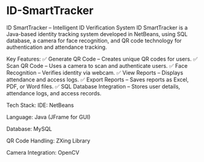 # ID-SmartTracker

ID SmartTracker – Intelligent ID Verification System
ID SmartTracker is a Java-based identity tracking system developed in NetBeans, using SQL database, a camera for face recognition, and QR code technology for authentication and attendance tracking.

Key Features:
✅ Generate QR Code – Creates unique QR codes for users.
✅ Scan QR Code – Uses a camera to scan and authenticate users.
✅ Face Recognition – Verifies identity via webcam.
✅ View Reports – Displays attendance and access logs.
✅ Export Reports – Saves reports as Excel, PDF, or Word files.
✅ SQL Database Integration – Stores user details, attendance logs, and access records.

Tech Stack:
IDE: NetBeans

Language: Java (JFrame for GUI)

Database: MySQL

QR Code Handling: ZXing Library

Camera Integration: OpenCV
